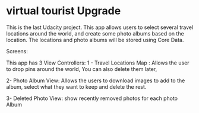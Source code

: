 # virtual tourist Upgrade
This is the last Udacity project. This app allows users to select several  travel locations around the world, and create some photo albums based on the location. The locations and photo albums will be stored using Core Data.



Screens:


This app has 3 View Controllers: 
1 - Travel Locations Map :
Allows the user to drop pins around the world, You can also delete them later,

2- Photo Album View:
Allows the users to download images to add to the album, select what they want to keep and delete the rest. 

3- Deleted Photo View:
show recently removed photos for each photo Album

